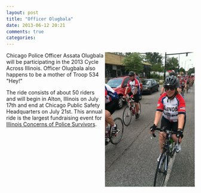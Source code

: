 ```yaml
---
layout: post
title: "Officer Olugbala"
date: 2013-06-12 20:21
comments: true
categories: 
---
```

<img src="/images/bike-ride.jpg" width="240" height="360" align="right" title="Officer Assata Olugbala" alt="Officer Assata Olugbala">
Chicago Police Officer Assata Olugbala will be participating in the 2013 Cycle Across Illinois. Officer Olugbala also happens to be a mother of Troop 534 "Hey!"

The ride consists of about 50 riders and will begin in Alton, Illinois on July 17th and end at Chicago Public Safety Headquarters on July 21st. This annual ride is the largest fundraising event for [Illinois Concerns of Police Survivors](http://ilcops.org).
